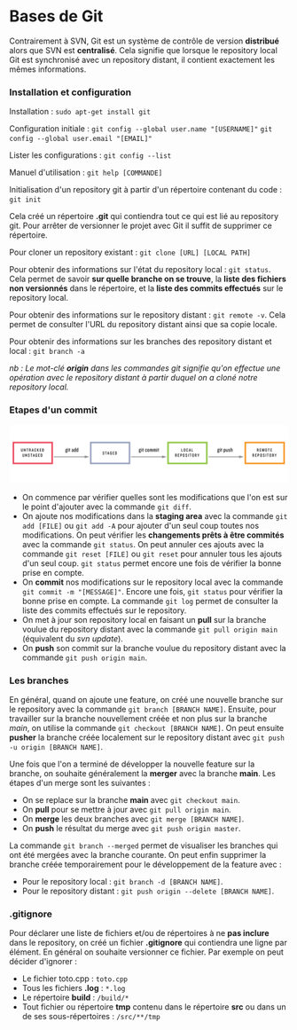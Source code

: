 # Bases de Git
Contrairement à SVN, Git est un système de contrôle de version **distribué** alors que SVN est **centralisé**. Cela signifie que lorsque le repository local Git est synchronisé avec un repository distant, il contient exactement les mêmes informations.

### Installation et configuration
Installation :
`sudo apt-get install git`

Configuration initiale :
`git config --global user.name "[USERNAME]"`
`git config --global user.email "[EMAIL]"`

Lister les configurations :
`git config --list`

Manuel d'utilisation :
`git help [COMMANDE]`

Initialisation d'un repository git à partir d'un répertoire contenant du code :
`git init`

Cela créé un répertoire **.git** qui contiendra tout ce qui est lié au repository git. Pour arrêter de versionner le projet avec Git il suffit de supprimer ce répertoire.

Pour cloner un repository existant :
`git clone [URL] [LOCAL PATH]`

Pour obtenir des informations sur l'état du repository local : `git status`. Cela permet de savoir **sur quelle branche on se trouve**, la **liste des fichiers non versionnés** dans le répertoire, et la **liste des commits effectués** sur le repository local.

Pour obtenir des informations sur le repository distant : `git remote -v`. Cela permet de consulter l'URL du repository distant ainsi que sa copie locale.

Pour obtenir des informations sur les branches des repository distant et local : `git branch -a`

*nb : Le mot-clé **origin** dans les commandes git signifie qu'on effectue une opération avec le repository distant à partir duquel on a cloné notre repository local.*

### Etapes d'un commit
![alt text](https://github.com/sgrasland/documentation/blob/main/git/resources/git_steps.png "Etapes d'un commit")
- On commence par vérifier quelles sont les modifications que l'on est sur le point d'ajouter avec la commande `git diff`.
- On ajoute nos modifications dans la **staging area** avec la commande `git add [FILE]` ou `git add -A` pour ajouter d'un seul coup toutes nos modifications. On peut vérifier les **changements prêts à être commités** avec la commande `git status`.
On peut annuler ces ajouts avec la commande `git reset [FILE]` ou `git reset` pour annuler tous les ajouts d'un seul coup. `git status` permet encore une fois de vérifier la bonne prise en compte.
- On **commit** nos modifications sur le repository local avec la commande `git commit -m "[MESSAGE]"`. Encore une fois, `git status` pour vérifier la bonne prise en compte. La commande `git log` permet de consulter la liste des commits effectués sur le repository.
- On met à jour son repository local en faisant un **pull** sur la branche voulue du repository distant avec la commande `git pull origin main` (équivalent du *svn update*).
- On **push** son commit sur la branche voulue du repository distant avec la commande `git push origin main`.

### Les branches
En général, quand on ajoute une feature, on créé une nouvelle branche sur le repository avec la commande `git branch [BRANCH NAME]`. Ensuite, pour travailler sur la branche nouvellement créée et non plus sur la branche *main*, on utilise la commande `git checkout [BRANCH NAME]`. On peut ensuite **pusher** la branche créée localement sur le repository distant avec `git push -u origin [BRANCH NAME]`.

Une fois que l'on a terminé de développer la nouvelle feature sur la branche, on souhaite généralement la **merger** avec la branche **main**. Les étapes d'un merge sont les suivantes :
- On se replace sur la branche **main** avec `git checkout main`.
- On **pull** pour se mettre à jour avec `git pull origin main`.
- On **merge** les deux branches avec `git merge [BRANCH NAME]`.
- On **push** le résultat du merge avec `git push origin master`.

La commande `git branch --merged` permet de visualiser les branches qui ont été mergées avec la branche courante. On peut enfin supprimer la branche créée temporairement pour le développement de la feature avec :
- Pour le repository local : `git branch -d [BRANCH NAME]`.
- Pour le repository distant : `git push origin --delete [BRANCH NAME]`.

### .gitignore
Pour déclarer une liste de fichiers et/ou de répertoires à ne **pas inclure** dans le repository, on créé un fichier **.gitignore** qui contiendra une ligne par élément. En général on souhaite versionner ce fichier.
Par exemple on peut décider d'ignorer :
- Le fichier toto.cpp : `toto.cpp`
- Tous les fichiers **.log** : `*.log`
- Le répertoire **build** : `/build/*`
- Tout fichier ou répertoire **tmp** contenu dans le répertoire **src** ou dans un de ses sous-répertoires : `/src/**/tmp`
